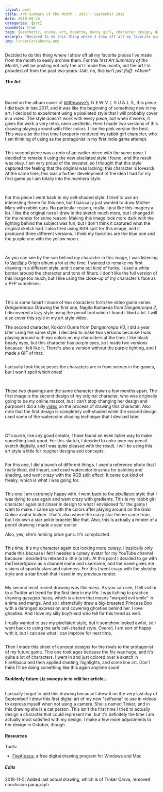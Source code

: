 ```yaml
---
layout: post
title: Art Summary of the Month - 2017 - September 2018
date: 2018-09-26
categories: [art]
comments: true
tags: [aesthetic, anime, art, booette, bunny girl, character design, danganronpa, digital art, fanart, firealpaca, kemonomimi, love, nagito komaeda, nintendo, oc, original art, princess boo, queen boo, king boo, rabbit girl, usagimimi]
excerpt: "Decided to do this thing where I show off all my favorite pieces I've made from the month to easily archive them. For this first Art Summary of the Month, I will be posting not only the art I made this month, but the art I'm proudest of from the past two years. Uuh, no, this isn't just fluff. *Ahem*"
img: TinkerCarvaBunny.png
---
```


<p><first-letter>D</first-letter>ecided to do this thing where I show off all my favorite pieces I've made from the month to easily archive them. For this first&nbsp;<em>Art Summary of the Month</em>, I will be posting not only the art I made this month, but the art I'm proudest of from the past two years. <em>Uuh, no, this isn't just fluff. *Ahem*</em></p>

<h4>The Art</h4>

<img src="/img/bun-gril-purple.png" alt="" class="img-fluid"/>
<img src="/img/bun-gril-pink.png" alt="" class="img-fluid"/>

<p>Based on the album cover of <a href="https://bl00dwave.bandcamp.com/album/--3" target="_blank">bl00dwave's</a>  ＮＥＷ ＶＩＳＵＡＬＳ, this piece I did back in late 2017, and it was like the beginning of something new in my art. I decided to experiment using a pixellated style that I will probably cover in a video. The style doesn't work with every piece, but when it works, it gives the work a very retro, neon aesthetic. Here I made two versions of this drawing playing around with filter colors. I like the pink version the best. This was also the first time I properly rendered my rabbit girl character, who I am thinking of using as the protagonist in my first indie game attempt.</p>

<img src="/img/lover.png" alt="" class="img-fluid"/>

<p>This second piece was a redo of an earlier piece with the same pose. I decided to remake it using the new pixellated style I found, and the result was okay. I am very proud of the sweater, so I thought that this style captured the feeling that the original was lacking: this character is lovesick. At the same time, this was a further development of the idea I had for my first game as I am totally into the <em>menhera</em> style.</p>

<img src="/img/Virgin-Mary-Bun.png" alt="" class="img-fluid"/>
<img src="/img/Virgin-Mary-Bun-Original.png" alt="" class="img-fluid"/>
<img src="/img/Virgin-Mary-Bun-3D-Effect-2.png" alt="" class="img-fluid"/>

<p>For this piece I went back to my cell-shaded style. I tried to use an interesting theme for this one, but I basically just wanted to draw Mother Mary with rabbit ears. No particular reason, really. I just like this imagery a lot. I like the original nose I drew in the sketch much more, but I changed it for the render for some reason. Making this image look more dark with the lighting behind the subject was fun, but I don't think it captured what the original sketch had. I also tried using RGB split for this image, and it produced three different versions. I think my favorites are the blue one and the purple one with the yellow moon.</p>

<img src="/img/loris-shy-unsigned.png" alt="" class="img-fluid"/>
<img src="/img/loris-shy-bg.png" alt="" class="img-fluid"/>

<p>As you can see by the sun behind my character in this image, I was listening to <a href="https://vanillabeats.bandcamp.com/album/origin" target="_blank">Vanilla's</a> Origin album a lot at the time. I wanted to remake my first drawing in a different style, and it came out kind of funky. I used a white border around the character and tons of filters. I don't like the full version of this image too much, but I like using the close-up of my character's face as a PFP sometimes.</p>

<img src="/img/nagito-komaeda-wip-thing-unsigned.png" alt="" class="img-fluid"/>
<img src="/img/kokichi-purple-eyed-unsigned.png" alt="" class="img-fluid"/>
<img src="/img/kokichi-unsigned.png" alt="" class="img-fluid"/>

<p>This is some fanart I made of two characters form the video game series <em>Danganronpa</em>. Drawing the first one, Nagito Komaeda from <em>Danganronpa 2</em>, I discovered a lazy style using the pencil tool which I found I liked a lot. I will also cover this style in my art style video. </p>

<p>The second character, Kokichi Ouma from <em>Danganronpa V3</em>, I did a year later using the same style. I decided to make two versions because I was playing around with eye colors on my characters at the time. I like black beady eyes, but this character has purple eyes, so I made two versions because I felt like it. There's also a version without the purple lighting, and I made a GIF of that:</p>

<img src="/img/kokichi-purple-eyed-gif.gif" alt="" class="img-fluid"/>

<p>I actually took these poses the characters are in from scenes in the games, but I won't spoil which ones!</p>

<img src="/img/loris-avatar-with-hat-animation-extra-2.png" alt="" class="img-fluid"/>
<img src="/img/loris-avatar-for-youtube-banner.png" alt="" class="img-fluid"/>

<p>These two drawings are the same character drawn a few months apart. The first image is the second design of my original character, who was originally going to be my online mascot, but I can't stop changing her design and purpose! I did a silly <a href="https://www.byliz.org/blog/posts/making-my-oc-edgy-a-speedpaint-and-ramble-video" target="_blank">video</a> on the process of drawing this character. Also note that the first design is completely cell-shaded while the second design used some of the watercolor shading technique that I devised later.</p>

<img src="/img/traditional-sunglasses-man.png" alt="" class="img-fluid"/>
<img src="/img/sunglasses-man.png" alt="" class="img-fluid"/>

<p>Of course, like any good creator, I have found an even lazier way to make something look good. For this sketch, I decided to color over my pencil sketch digitally, and I was quite pleased with the result. I will be using this art style a little for rougher designs and concepts.</p>

<img src="/img/lowcut-rgb-split.png" alt="" class="img-fluid"/>

<p>For this one, I did a bunch of different things. I used a reference photo that I really liked, did lineart, and used watercolor brushes for painting and shading, and went crazy with the RGB split effect. It came out kind of freaky, which is what I was going for.</p>

<img src="/img/the-Bunny-Gal.png" alt="" class="img-fluid"/>

<p>This one I am extremely happy with. I went back to the pixellated style that I was dying to use again and went crazy with gradients. This is my rabbit girl character again but closer in design to what I envisioned for the game I want to make. I came up with the colors after playing around on the <em>Gaia Online </em>avatar builder. That's also where the crazy star theme came from, but I do own a star ankle bracelet like that. Also, this is actually a render of a pencil drawing I made a year earlier.</p>

<p>Also, yes, she's holding price guns. It's complicated.</p>

<img src="/img/loris-down.png" alt="" class="img-fluid"/>

<p>This time, it's my character again but looking more cutesy. I basically only made this because I felt I needed a cutesy avatar for my YouTube channel because I decided to rebrand a little (a lot). At this point I decided to go with <em>theTinkerSpace</em> as a channel name and username, and the name gives me visions of sparkly stars and cuteness. For this I went crazy with the sketchy style and a star brush that I used in my previous render.</p>

<img src="/img/boosette-boozed-up.png" alt="" class="img-fluid"/>

<p>My second most recent drawing was <em>this mess.</em> As you can see, I fell victim to a Twitter art trend for the first time in my life. I was itching to practice drawing <em>gesugao</em> faces, which is a term that means "warped evil smile" in anime and manga. And so I shamefully drew a big-breasted Princess Boo with a deranged expression and cowering ghosties behind her. I love ghosties. And I love my silly boyfriend who fell for this trend as well.</p>

<p>I really wanted to use my pixellated style, but it somehow looked awful, so I went back to using the safe cell-shaded style. Overall, I am sort of happy with it, but I can see what I can improve for next time.</p>

<img src="/img/rivals.png" alt="" class="img-fluid"/>

<p>Then I made this sheet of concept designs for the rivals to the protagonist of my future game. This one took ages because the file was huge, and it's quite a lot of characters. I went in and just colored over a sketch in FireAlpaca and then applied shading, highlights, and some line art. Don't think I'll be doing something like this again anytime soon!</p>

<h4>Suddenly future Liz swoops in to edit her article...</h4>

<img src="/img/new-mascot-cat-white-bg.png" alt="" class="img-fluid"/>

<p>I actually forgot to add this drawing because I drew it on the very last day of September! I drew this first digital art of my new "selfsona" to use in videos to express myself when not using a camera. She is named Tinker, and in this drawing she is a cat person. This isn't the first time I tried to actually design a character that could represent me, but it's definitely the time I am actually most satisfied with my design. I make a few more adjustments to her design in October, though.</p>

<h4>Resources</h4>

<p>Tools:</p>

<ul>
	<li><a href="https://firealpaca.com/">FireAlpaca</a>, a free digital drawing program for Windows and Mac</li>
</ul>

<h5>Edits</h5>

<p>2018-11-5: Added last actual drawing, which is of Tinker Carva, removed conclusion paragraph</p>